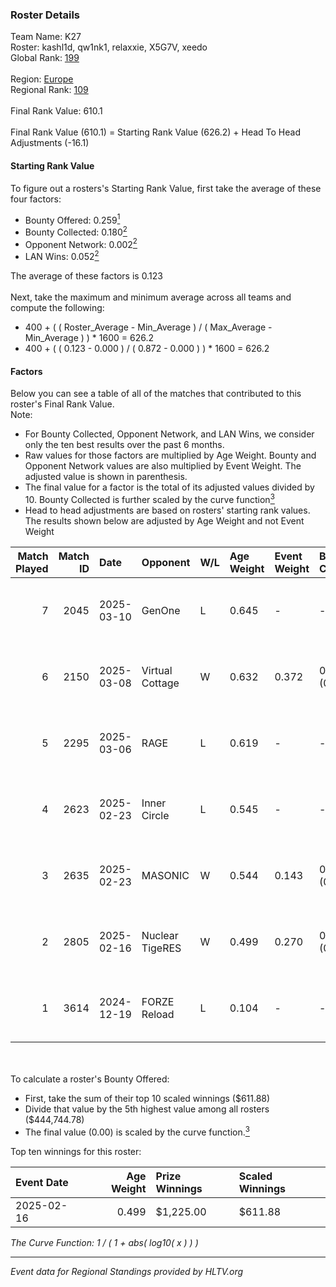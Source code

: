 ### Roster Details<br />
Team Name: K27<br />
Roster: kashl1d, qw1nk1, relaxxie, X5G7V, xeedo<br />
Global Rank: [199](../../standings_global_2025_06_02.md)<br />
<br />
Region: [Europe]( ../../standings_europe_2025_06_02.md)<br />
Regional Rank: [109]( ../../standings_europe_2025_06_02.md)<br />
<br />
Final Rank Value:  610.1<br />
<br />
Final Rank Value (610.1) = Starting Rank Value (626.2) + Head To Head Adjustments (-16.1)<br />

#### Starting Rank Value<br />
To figure out a rosters's Starting Rank Value, first take the average of these four factors:<br />
- Bounty Offered: 0.259[<sup>1</sup>](#table2)
- Bounty Collected: 0.180[<sup>2</sup>](#table1)
- Opponent Network: 0.002[<sup>2</sup>](#table1)
- LAN Wins: 0.052[<sup>2</sup>](#table1)

The average of these factors is 0.123<br />
<br />
Next, take the maximum and minimum average across all teams and compute the following:<br />
- 400 + ( ( Roster_Average - Min_Average ) / ( Max_Average - Min_Average ) ) * 1600 = 626.2
- 400 + ( ( 0.123 - 0.000 ) / ( 0.872 - 0.000 ) ) * 1600 = 626.2


#### Factors<br />
Below you can see a table of all of the matches that contributed to this roster's Final Rank Value.<br />
Note:<br />

- For Bounty Collected, Opponent Network, and LAN Wins, we consider only the ten best results over the past 6 months.
- Raw values for those factors are multiplied by Age Weight. Bounty and Opponent Network values are also multiplied by Event Weight. The adjusted value is shown in parenthesis.
- The final value for a factor is the total of its adjusted values divided by 10. Bounty Collected is further scaled by the curve function[<sup>3</sup>](#curveFunction)
- Head to head adjustments are based on rosters' starting rank values. The results shown below are adjusted by Age Weight and not Event Weight
<span id="table1"></span><br />


| Match Played | Match ID | Date       | Opponent        | W/L | Age Weight | Event Weight | Bounty Collected | Opponent Network | LAN Wins  | H2H Adj. | Roster                                  |
| -: | -: | :- | :- | :- | :- | :- | :- | :- | :- | -: | :- |
|            7 |     2045 | 2025-03-10 | GenOne          | L   | 0.645      | -            | -                | -                | -         |    -9.33 | kashl1d, qw1nk1, relaxxie, X5G7V, xeedo |
|            6 |     2150 | 2025-03-08 | Virtual Cottage | W   | 0.632      | 0.372        | 0.000 (0.000)    | 0.041 (0.010)    | 0 (0.000) |     4.69 | kashl1d, qw1nk1, relaxxie, X5G7V, xeedo |
|            5 |     2295 | 2025-03-06 | RAGE            | L   | 0.619      | -            | -                | -                | -         |    -8.33 | kashl1d, qw1nk1, relaxxie, X5G7V, xeedo |
|            4 |     2623 | 2025-02-23 | Inner Circle    | L   | 0.545      | -            | -                | -                | -         |   -11.04 | kashl1d, qw1nk1, relaxxie, X5G7V, xeedo |
|            3 |     2635 | 2025-02-23 | MASONIC         | W   | 0.544      | 0.143        | 0.000 (0.000)    | 0.000 (0.000)    | 0 (0.000) |     3.67 | kashl1d, qw1nk1, relaxxie, X5G7V, xeedo |
|            2 |     2805 | 2025-02-16 | Nuclear TigeRES | W   | 0.499      | 0.270        | 0.002 (0.000)    | 0.083 (0.011)    | 1 (0.499) |     5.70 | kashl1d, qw1nk1, relaxxie, X5G7V, xeedo |
|            1 |     3614 | 2024-12-19 | FORZE Reload    | L   | 0.104      | -            | -                | -                | -         |    -1.47 | Aliot, kashl1d, qw1nk1, relaxxie, xeedo |

<br />
<span id="table2"></span><br />
To calculate a roster's Bounty Offered:<br />

- First, take the sum of their top 10 scaled winnings ($611.88)
- Divide that value by the 5th highest value among all rosters ($444,744.78)
- The final value (0.00) is scaled by the curve function.[<sup>3</sup>](#curveFunction)

Top ten winnings for this roster:<br />

| Event Date | Age Weight | Prize Winnings | Scaled Winnings |
| :- | -: | :- | :- |
| 2025-02-16 |      0.499 | $1,225.00      | $611.88         |


<span id="curveFunction"></span>_The Curve Function: 1 / ( 1 + abs( log10( x ) ) )_<br />

---
_Event data for Regional Standings provided by HLTV.org_<br />
